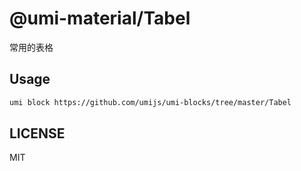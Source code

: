 # @umi-material/Tabel

常用的表格

## Usage

```sh
umi block https://github.com/umijs/umi-blocks/tree/master/Tabel
```

## LICENSE

MIT

